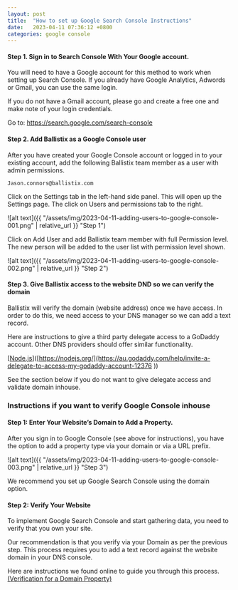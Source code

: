 ```yaml
---
layout: post
title:  "How to set up Google Search Console Instructions"
date:   2023-04-11 07:36:12 +0800
categories: google console
---
```


#### Step 1. Sign in to Search Console With Your Google account.

You will need to have a Google account for this method to work when setting up Search Console.  If you already have Google Analytics, Adwords or Gmail, you can use the same login.

If you do not have a Gmail account, please go and create a free one and make note of your login credentials.

Go to: https://search.google.com/search-console

#### Step 2. Add Ballistix as a Google Console user
  
After you have created your Google Console account or logged in to your existing account, add the following Ballistix team member as a user with admin permissions.
  
    Jason.connors@ballistix.com
  
Click on the Settings tab in the left-hand side panel.  This will open up the Settings page.  The click on Users and permissions tab to the right.
  
![alt text]({{ "/assets/img/2023-04-11-adding-users-to-google-console-001.png" | relative_url }} "Step 1")

Click on Add User and add Ballistix team member with full Permission level.  The new person will be added to the user list with permission level shown.
  
![alt text]({{ "/assets/img/2023-04-11-adding-users-to-google-console-002.png" | relative_url }} "Step 2")
  
#### Step 3. Give Ballistix access to the website DND so we can verify the domain
  
Ballistix will verify the domain (website address) once we have access.  In order to do this, we need access to your DNS manager so we can add a text record.

Here are instructions to give a third party delegate access to a GoDaddy account. Other DNS providers should offer similar functionality.
  
    
[[Node.js](https://au.godaddy.com/help/invite-a-delegate-to-access-my-godaddy-account-12376 )]([https://nodejs.org/](https://au.godaddy.com/help/invite-a-delegate-to-access-my-godaddy-account-12376 )) 
  
See the section below if you do not want to give delegate access and validate domain inhouse.
  
### Instructions if you want to verify Google Console inhouse

#### Step 1: Enter Your Website’s Domain to Add a Property.

After you sign in to Google Console (see above for instructions), you have the option to add a property type via your domain or via a URL prefix.

![alt text]({{ "/assets/img/2023-04-11-adding-users-to-google-console-003.png" | relative_url }} "Step 3")

We recommend you set up Google Search Console using the domain option.

#### Step 2: Verify Your Website

To implement Google Search Console and start gathering data, you need to verify that you own your site. 

Our recommendation is that you verify via your Domain as per the previous step. This process requires you to add a text record against the website domain in your DNS console.

Here are instructions we found online to guide you through this process. [(Verification for a Domain Property)](https://raddinteractive.com/how-to-set-up-google-search-console-getting-started-easily/#domainpropertyverification)
